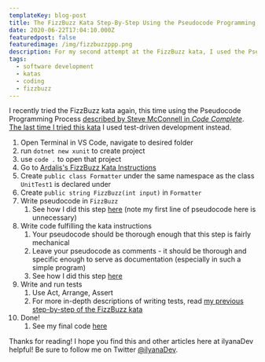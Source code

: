 ```yaml
---
templateKey: blog-post
title: The FizzBuzz Kata Step-By-Step Using the Pseudocode Programming Process
date: 2020-06-22T17:04:10.000Z
featuredpost: false
featuredimage: /img/fizzbuzzppp.png
description: For my second attempt at the FizzBuzz kata, I used the Pseudocode Programming Process.
tags:
  - software development
  - katas
  - coding
  - fizzbuzz
---
```


I recently tried the FizzBuzz kata again, this time using the Pseudocode Programming Process [described by Steve McConnell in *Code Complete*](https://ilyana.dev/blog/2020-06-19-code-complete-part2/). [The last time I tried this kata](https://ilyana.dev/blog/2020-06-16-fizzbuzz-kata-explanation/) I used test-driven development instead.

1. Open Terminal in VS Code, navigate to desired folder
2. run `dotnet new xunit` to create project
3. use `code .` to open that project
4. Go to [Ardalis's FizzBuzz Kata Instructions](https://github.com/ardalis/kata-catalog/blob/master/katas/FizzBuzz.md)
5. Create `public class Formatter` under the same namespace as the class `UnitTest1` is declared under
6. Create `public string FizzBuzz(int input)` in `Formatter`
7. Write pseudocode in `FizzBuzz`
   1. See how I did this step [here](https://github.com/ilyanaDev/KataPractice/commit/90fe350cc930bd78663178bae04d1c77c4effd96#diff-0e32d6fa4b1fd6c6b3bcfb86ca9a320c) (note my first line of pseudocode here is unnecessary)
8. Write code fulfilling the kata instructions
   1. Your pseudocode should be thorough enough that this step is fairly mechanical
   2. Leave your pseudocode as comments - it should be thorough and specific enough to serve as documentation (especially in such a simple program)
   3. See how I did this step [here](https://github.com/ilyanaDev/KataPractice/commit/7154e3406d28818172271d2fd695c8a83cfd9910#diff-0e32d6fa4b1fd6c6b3bcfb86ca9a320c)
9. Write and run tests
   1. Use Act, Arrange, Assert
   2. For more in-depth descriptions of writing tests, read [my previous step-by-step of the FizzBuzz kata](https://ilyana.dev/blog/2020-06-16-fizzbuzz-kata-explanation/)
10. Done!
    1. See my final code [here](https://github.com/ilyanaDev/KataPractice/blob/master/FizzBuzz/2020-06-19/UnitTest1.cs)

Thanks for reading! I hope you find this and other articles here at ilyanaDev helpful! Be sure to follow me on Twitter [@ilyanaDev](https://twitter.com/ilyanaDev).
